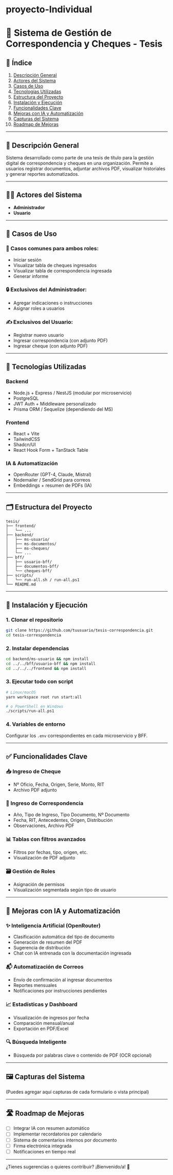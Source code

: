 # proyecto-Individual

# 🧾 Sistema de Gestión de Correspondencia y Cheques - Tesis

## 📌 Índice

1. [Descripción General](#descripción-general)
2. [Actores del Sistema](#actores-del-sistema)
3. [Casos de Uso](#casos-de-uso)
4. [Tecnologías Utilizadas](#tecnologías-utilizadas)
5. [Estructura del Proyecto](#estructura-del-proyecto)
6. [Instalación y Ejecución](#instalación-y-ejecución)
7. [Funcionalidades Clave](#funcionalidades-clave)
8. [Mejoras con IA y Automatización](#mejoras-con-ia-y-automatización)
9. [Capturas del Sistema](#capturas-del-sistema)
10. [Roadmap de Mejoras](#roadmap-de-mejoras)

---

## 📖 Descripción General

Sistema desarrollado como parte de una tesis de título para la gestión digital de correspondencia y cheques en una organización. Permite a usuarios registrar documentos, adjuntar archivos PDF, visualizar historiales y generar reportes automatizados.

---

## 🧍‍♂️ Actores del Sistema

* **Administrador**
* **Usuario**

---

## 📄 Casos de Uso

### 🔁 Casos comunes para ambos roles:

* Iniciar sesión
* Visualizar tabla de cheques ingresados
* Visualizar tabla de correspondencia ingresada
* Generar informe

### 🔒 Exclusivos del Administrador:

* Agregar indicaciones o instrucciones
* Asignar roles a usuarios

### ✍️ Exclusivos del Usuario:

* Registrar nuevo usuario
* Ingresar correspondencia (con adjunto PDF)
* Ingresar cheque (con adjunto PDF)

---

## 🧰 Tecnologías Utilizadas

### Backend

* Node.js + Express / NestJS (modular por microservicio)
* PostgreSQL
* JWT Auth + Middleware personalizado
* Prisma ORM / Sequelize (dependiendo del MS)

### Frontend

* React + Vite
* TailwindCSS
* Shadcn/UI
* React Hook Form + TanStack Table

### IA & Automatización

* OpenRouter (GPT-4, Claude, Mistral)
* Nodemailer / SendGrid para correos
* Embeddings + resumen de PDFs (IA)

---

## 🗂️ Estructura del Proyecto

```
tesis/
├── frontend/
│   └── ...
├── backend/
│   ├── ms-usuario/
│   ├── ms-documentos/
│   ├── ms-cheques/
│   └── ...
├── bff/
│   ├── usuario-bff/
│   ├── documentos-bff/
│   └── cheques-bff/
├── scripts/
│   └── run-all.sh / run-all.ps1
└── README.md
```

---

## 🚀 Instalación y Ejecución

### 1. Clonar el repositorio

```bash
git clone https://github.com/tuusuario/tesis-correspondencia.git
cd tesis-correspondencia
```

### 2. Instalar dependencias

```bash
cd backend/ms-usuario && npm install
cd ../../bff/usuario-bff && npm install
cd ../../../frontend && npm install
```

### 3. Ejecutar todo con script

```bash
# Linux/macOS
yarn workspace root run start:all

# o PowerShell en Windows
./scripts/run-all.ps1
```

### 4. Variables de entorno

Configurar los `.env` correspondientes en cada microservicio y BFF.

---

## ✅ Funcionalidades Clave

### 📥 Ingreso de Cheque

* Nº Oficio, Fecha, Origen, Serie, Monto, RIT
* Archivo PDF adjunto

### 📄 Ingreso de Correspondencia

* Año, Tipo de Ingreso, Tipo Documento, Nº Documento
* Fecha, RIT, Antecedentes, Origen, Distribución
* Observaciones, Archivo PDF

### 📊 Tablas con filtros avanzados

* Filtros por fechas, tipo, origen, etc.
* Visualización de PDF adjunto

### 🗃️ Gestión de Roles

* Asignación de permisos
* Visualización segmentada según tipo de usuario

---

## 🤖 Mejoras con IA y Automatización

### ✨ Inteligencia Artificial (OpenRouter)

* Clasificación automática del tipo de documento
* Generación de resumen del PDF
* Sugerencia de distribución
* Chat con IA entrenada con la documentación ingresada

### 📬 Automatización de Correos

* Envío de confirmación al ingresar documentos
* Reportes mensuales
* Notificaciones por instrucciones pendientes

### 📈 Estadísticas y Dashboard

* Visualización de ingresos por fecha
* Comparación mensual/anual
* Exportación en PDF/Excel

### 🔍 Búsqueda Inteligente

* Búsqueda por palabras clave o contenido de PDF (OCR opcional)

---

## 🖼️ Capturas del Sistema

(Puedes agregar aquí capturas de cada formulario o vista principal)

---

## 🛣️ Roadmap de Mejoras

* [ ] Integrar IA con resumen automático
* [ ] Implementar recordatorios por calendario
* [ ] Sistema de comentarios internos por documento
* [ ] Firma electrónica integrada
* [ ] Notificaciones en tiempo real

---

¿Tienes sugerencias o quieres contribuir? ¡Bienvenido/a! 🤝
